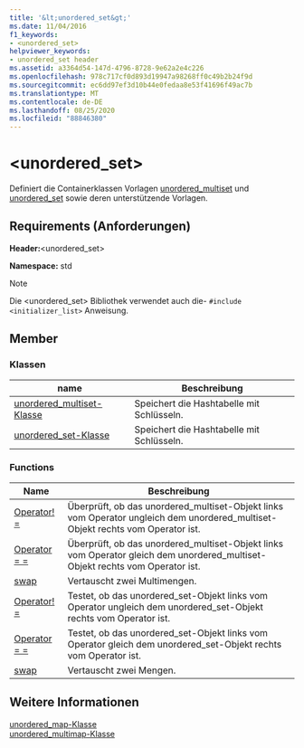 ```yaml
---
title: '&lt;unordered_set&gt;'
ms.date: 11/04/2016
f1_keywords:
- <unordered_set>
helpviewer_keywords:
- unordered_set header
ms.assetid: a3364d54-147d-4796-8728-9e62a2e4c226
ms.openlocfilehash: 978c717cf0d893d19947a98268ff0c49b2b24f9d
ms.sourcegitcommit: ec6dd97ef3d10b44e0fedaa8e53f41696f49ac7b
ms.translationtype: MT
ms.contentlocale: de-DE
ms.lasthandoff: 08/25/2020
ms.locfileid: "88846380"
---
```

# <a name="ltunordered_setgt"></a>&lt;unordered_set&gt;

Definiert die Containerklassen Vorlagen [unordered_multiset](../standard-library/unordered-multiset-class.md) und [unordered_set](../standard-library/unordered-set-class.md) sowie deren unterstützende Vorlagen.

## <a name="requirements"></a>Requirements (Anforderungen)

**Header:**\<unordered_set>

**Namespace:** std

> [!NOTE]
> Die \<unordered_set> Bibliothek verwendet auch die- `#include <initializer_list>` Anweisung.

## <a name="members"></a>Member

### <a name="classes"></a>Klassen

|name|Beschreibung|
|-|-|
|[unordered_multiset-Klasse](../standard-library/unordered-multiset-class.md)|Speichert die Hashtabelle mit Schlüsseln.|
|[unordered_set-Klasse](../standard-library/unordered-set-class.md)|Speichert die Hashtabelle mit Schlüsseln.|

### <a name="functions"></a>Functions

|Name|Beschreibung|
|-|-|
|[Operator! =](../standard-library/unordered-set-operators.md#op_neq)|Überprüft, ob das unordered_multiset-Objekt links vom Operator ungleich dem unordered_multiset-Objekt rechts vom Operator ist.|
|[Operator = =](../standard-library/unordered-set-operators.md#op_eq_eq)|Überprüft, ob das unordered_multiset-Objekt links vom Operator gleich dem unordered_multiset-Objekt rechts vom Operator ist.|
|[swap](../standard-library/unordered-set-functions.md#swap_unordered_multiset)|Vertauscht zwei Multimengen.|
|[Operator! =](../standard-library/unordered-set-operators.md#op_neq)|Testet, ob das unordered_set-Objekt links vom Operator ungleich dem unordered_set-Objekt rechts vom Operator ist.|
|[Operator = =](../standard-library/unordered-set-operators.md#op_eq_eq)|Testet, ob das unordered_set-Objekt links vom Operator gleich dem unordered_set-Objekt rechts vom Operator ist.|
|[swap](../standard-library/unordered-set-functions.md#swap)|Vertauscht zwei Mengen.|

## <a name="see-also"></a>Weitere Informationen

[unordered_map-Klasse](../standard-library/unordered-map-class.md)\
[unordered_multimap-Klasse](../standard-library/unordered-multimap-class.md)
